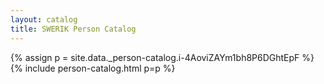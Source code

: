```yaml
---
layout: catalog
title: SWERIK Person Catalog
---
```

{% assign p = site.data._person-catalog.i-4AoviZAYm1bh8P6DGhtEpF %}
{% include person-catalog.html p=p %}

